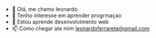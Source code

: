 - 👋  Olá, me chamo leonardo
- 👀 Tenho interesse em aprender progrmaçao
- 🌱  Estou aprende desenvolvimento web
- 📫 Como chegar ate mim leonardoferrarete@gmail.com

